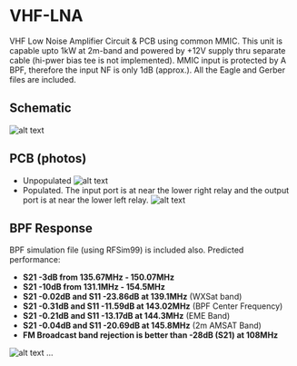 # VHF-LNA
VHF Low Noise Amplifier Circuit &amp; PCB using common MMIC. This unit is capable upto 1kW at 2m-band and powered by +12V supply thru separate cable (hi-pwer bias tee is not implemented). MMIC input is protected by A BPF, therefore the input NF is only 1dB (approx.). All the Eagle and Gerber files are included.

## Schematic
![alt text](https://github.com/handiko/VHF-LNA/blob/master/Pics/LNA_sch.png)

## PCB (photos)
* Unpopulated
![alt text](https://github.com/handiko/VHF-LNA/blob/master/Pics/PCB_unpopulated.png)
* Populated. The input port is at near the lower right relay and the output port is at near the lower left relay.
![alt text](https://github.com/handiko/VHF-LNA/blob/master/Pics/PCB_populated.png)

## BPF Response
BPF simulation file (using RFSim99) is included also.
Predicted performance:
* **S21 -3dB from 135.67MHz - 150.07MHz**
* **S21 -10dB from 131.1MHz - 154.5MHz**
* **S21 -0.02dB and S11 -23.86dB at 139.1MHz** (WXSat band)
* **S21 -0.31dB and S11 -11.59dB at 143.02MHz** (BPF Center Frequency)
* **S21 -0.21dB and S11 -13.17dB at 144.3MHz** (EME Band)
* **S21 -0.04dB and S11 -20.69dB at 145.8MHz** (2m AMSAT Band)
* **FM Broadcast band rejection is better than -28dB (S21) at 108MHz**

![alt text](https://github.com/handiko/VHF-LNA/blob/master/Pics/Input_BPF.bmp)
...
